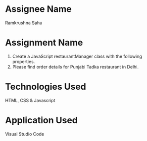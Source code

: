 # Assignee Name
Ramkrushna Sahu
# Assignment Name
1. Create a JavaScript restaurantManager class with the following properties.
2. Please find order details for Punjabi Tadka restaurant in Delhi.
# Technologies Used
HTML, CSS & Javascript
# Application Used
Visual Studio Code

